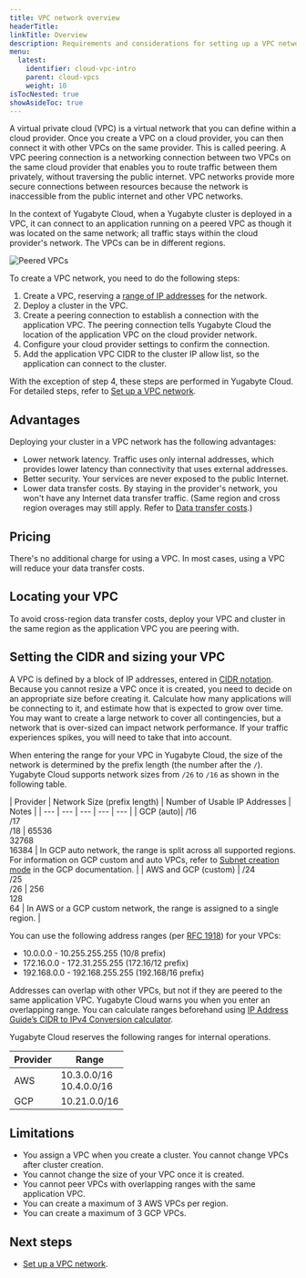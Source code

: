 ```yaml
---
title: VPC network overview
headerTitle: 
linkTitle: Overview
description: Requirements and considerations for setting up a VPC network.
menu:
  latest:
    identifier: cloud-vpc-intro
    parent: cloud-vpcs
    weight: 10
isTocNested: true
showAsideToc: true
---
```


A virtual private cloud (VPC) is a virtual network that you can define within a cloud provider. Once you create a VPC on a cloud provider, you can then connect it with other VPCs on the same provider. This is called peering. A VPC peering connection is a networking connection between two VPCs on the same cloud provider that enables you to route traffic between them privately, without traversing the public internet. VPC networks provide more secure connections between resources because the network is inaccessible from the public internet and other VPC networks.

In the context of Yugabyte Cloud, when a Yugabyte cluster is deployed in a VPC, it can connect to an application running on a peered VPC as though it was located on the same network; all traffic stays within the cloud provider's network. The VPCs can be in different regions.

![Peered VPCs](/images/yb-cloud/cloud-vpc-diagram.png)

To create a VPC network, you need to do the following steps:

1. Create a VPC, reserving a [range of IP addresses](#setting-the-CIDR-and-sizing-your-vpc) for the network.
2. Deploy a cluster in the VPC.
3. Create a peering connection to establish a connection with the application VPC. The peering connection tells Yugabyte Cloud the location of the application VPC on the cloud provider network.
4. Configure your cloud provider settings to confirm the connection.
5. Add the application VPC CIDR to the cluster IP allow list, so the application can connect to the cluster.

With the exception of step 4, these steps are performed in Yugabyte Cloud. For detailed steps, refer to [Set up a VPC network](../cloud-vpc-setup).

## Advantages

Deploying your cluster in a VPC network has the following advantages:

- Lower network latency. Traffic uses only internal addresses, which provides lower latency than connectivity that uses external addresses.
- Better security. Your services are never exposed to the public Internet.
- Lower data transfer costs. By staying in the provider's network, you won't have any Internet data transfer traffic. (Same region and cross region overages may still apply. Refer to [Data transfer costs](../../../cloud-admin/cloud-billing-costs/#data-transfer-costs).)

## Pricing

There's no additional charge for using a VPC. In most cases, using a VPC will reduce your data transfer costs.

## Locating your VPC

To avoid cross-region data transfer costs, deploy your VPC and cluster in the same region as the application VPC you are peering with.

## Setting the CIDR and sizing your VPC

A VPC is defined by a block of IP addresses, entered in [CIDR notation](https://en.wikipedia.org/wiki/Classless_Inter-Domain_Routing). Because you cannot resize a VPC once it is created, you need to decide on an appropriate size before creating it. Calculate how many applications will be connecting to it, and estimate how that is expected to grow over time. You may want to create a large network to cover all contingencies, but a network that is over-sized can impact network performance. If your traffic experiences spikes, you will need to take that into account.

When entering the range for your VPC in Yugabyte Cloud, the size of the network is determined by the prefix length (the number after the `/`). Yugabyte Cloud supports network sizes from `/26` to `/16` as shown in the following table.

| Provider | Network Size (prefix length) | Number of Usable IP Addresses | Notes |
| --- | --- | --- | --- | --- |
| GCP (auto)| /16<br>/17<br>/18 | 65536<br>32768<br>16384 | In GCP auto network, the range is split across all supported regions.<br>For information on GCP custom and auto VPCs, refer to [Subnet creation mode](https://cloud.google.com/vpc/docs/vpc#subnet-ranges) in the GCP documentation. |
| AWS and GCP (custom) | /24<br>/25<br>/26 | 256<br>128<br>64 | In AWS or a GCP custom network, the range is assigned to a single region. |

You can use the following address ranges (per [RFC 1918](https://datatracker.ietf.org/doc/html/rfc1918)) for your VPCs:

- 10.0.0.0        -   10.255.255.255  (10/8 prefix)
- 172.16.0.0      -   172.31.255.255  (172.16/12 prefix)
- 192.168.0.0     -   192.168.255.255 (192.168/16 prefix)

Addresses can overlap with other VPCs, but not if they are peered to the same application VPC. Yugabyte Cloud warns you when you enter an overlapping range. You can calculate ranges beforehand using [IP Address Guide’s CIDR to IPv4 Conversion calculator](https://www.ipaddressguide.com/cidr).

Yugabyte Cloud reserves the following ranges for internal operations.

| Provider | Range |
| --- | --- |
| AWS | 10.3.0.0/16<br>10.4.0.0/16 |
| GCP | 10.21.0.0/16 |

## Limitations

- You assign a VPC when you create a cluster. You cannot change VPCs after cluster creation.
- You cannot change the size of your VPC once it is created.
- You cannot peer VPCs with overlapping ranges with the same application VPC.
- You can create a maximum of 3 AWS VPCs per region.
- You can create a maximum of 3 GCP VPCs.

## Next steps

- [Set up a VPC network](../cloud-vpc-setup).
